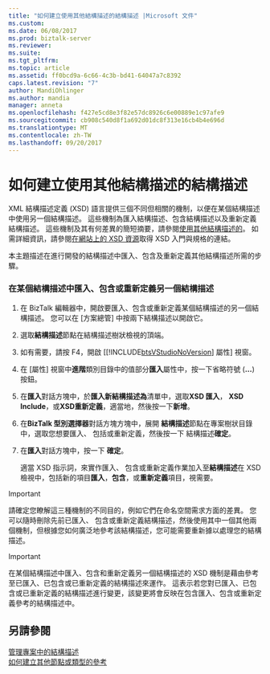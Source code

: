 ```yaml
---
title: "如何建立使用其他結構描述的結構描述 |Microsoft 文件"
ms.custom: 
ms.date: 06/08/2017
ms.prod: biztalk-server
ms.reviewer: 
ms.suite: 
ms.tgt_pltfrm: 
ms.topic: article
ms.assetid: ff0bcd9a-6c66-4c3b-bd41-64047a7c8392
caps.latest.revision: "7"
author: MandiOhlinger
ms.author: mandia
manager: anneta
ms.openlocfilehash: f427e5cd8e3f82e57dc8926c6e00889e1c97afe9
ms.sourcegitcommit: cb908c540d8f1a692d01dc8f313e16cb4b4e696d
ms.translationtype: MT
ms.contentlocale: zh-TW
ms.lasthandoff: 09/20/2017
---
```

# <a name="how-to-create-schemas-that-use-other-schemas"></a>如何建立使用其他結構描述的結構描述
XML 結構描述定義 (XSD) 語言提供三個不同但相關的機制，以便在某個結構描述中使用另一個結構描述。 這些機制為匯入結構描述、包含結構描述以及重新定義結構描述。 這些機制及其有何差異的簡短摘要，請參閱[使用其他結構描述的](../core/schemas-that-use-other-schemas.md)。 如需詳細資訊，請參閱[在網站上的 XSD 資源](../core/xsd-resources-on-the-web.md)取得 XSD 入門與規格的連結。  
  
 本主題描述在進行開發的結構描述中匯入、包含及重新定義其他結構描述所需的步驟。  
  
### <a name="to-import-include-or-redefine-one-schema-within-another-schema"></a>在某個結構描述中匯入、包含或重新定義另一個結構描述  
  
1.  在 BizTalk 編輯器中，開啟要匯入、包含或重新定義某個結構描述的另一個結構描述。 您可以在 [方案總管] 中按兩下結構描述以開啟它。  
  
2.  選取**結構描述**節點在結構描述樹狀檢視的頂端。  
  
3.  如有需要，請按 F4，開啟 [[!INCLUDE[btsVStudioNoVersion](../includes/btsvstudionoversion-md.md)] 屬性] 視窗。  
  
4.  在 [屬性] 視窗中**進階**類別目錄中的值部分**匯入**屬性中，按一下省略符號 (**...**) 按鈕。  
  
5.  在**匯入**對話方塊中，於**匯入新結構描述為**清單中，選取**XSD 匯入**， **XSD Include**，或**XSD重新定義**，適當地，然後按一下**新增**。  
  
6.  在**BizTalk 型別選擇器**對話方塊方塊中，展開 **結構描述**節點在專案樹狀目錄中，選取您想要匯入、 包括或重新定義，然後按一下 結構描述**確定**。  
  
7.  在**匯入**對話方塊中，按一下 **確定**。  
  
     適當 XSD 指示詞，來實作匯入、 包含或重新定義作業加入至**結構描述**在 XSD 檢視中，包括新的項目**匯入**，**包含**，或**重新定義**項目，視需要。  
  
> [!IMPORTANT]
>  請確定您瞭解這三種機制的不同目的，例如它們在命名空間需求方面的差異。 您可以隨時刪除先前已匯入、 包含或重新定義結構描述，然後使用其中一個其他兩個機制，但根據您如何廣泛地參考該結構描述，您可能需要重新據以處理您的結構描述。  
  
> [!IMPORTANT]
>  在某個結構描述中匯入、包含和重新定義另一個結構描述的 XSD 機制是藉由參考至已匯入、已包含或已重新定義的結構描述來運作。 這表示若您對已匯入、已包含或已重新定義的結構描述進行變更，該變更將會反映在包含匯入、包含或重新定義參考的結構描述中。  
  
## <a name="see-also"></a>另請參閱  
 [管理專案中的結構描述](../core/managing-schemas-within-projects.md)   
 [如何建立其他節點或類型的參考](../core/how-to-create-references-to-another-node-or-type.md)